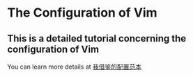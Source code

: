 # The Configuration of Vim
## This is a detailed tutorial concerning the configuration of Vim
You can learn more details at [我借鉴的配置范本](https://github.com/theniceboy/vimrc-example)
